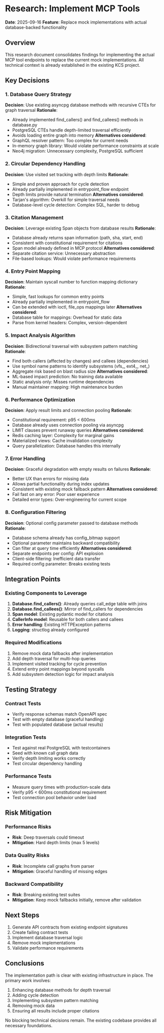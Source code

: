 # Research: Implement MCP Tools

**Date**: 2025-09-16
**Feature**: Replace mock implementations with actual database-backed functionality

## Overview

This research document consolidates findings for implementing the actual MCP tool endpoints to
replace the current mock implementations. All technical context is already established in the
existing KCS project.

## Key Decisions

### 1. Database Query Strategy

**Decision**: Use existing asyncpg database methods with recursive CTEs for graph traversal
**Rationale**:

- Already implemented find_callers() and find_callees() methods in database.py
- PostgreSQL CTEs handle depth-limited traversal efficiently
- Avoids loading entire graph into memory
**Alternatives considered**:
- GraphQL resolver pattern: Too complex for current needs
- In-memory graph library: Would violate performance constraints at scale
- Neo4j migration: Unnecessary complexity, PostgreSQL sufficient

### 2. Circular Dependency Handling

**Decision**: Use visited set tracking with depth limits
**Rationale**:

- Simple and proven approach for cycle detection
- Already partially implemented in entrypoint_flow endpoint
- Depth limits provide natural termination
**Alternatives considered**:
- Tarjan's algorithm: Overkill for simple traversal needs
- Database-level cycle detection: Complex SQL, harder to debug

### 3. Citation Management

**Decision**: Leverage existing Span objects from database results
**Rationale**:

- Database already returns span information (path, sha, start, end)
- Consistent with constitutional requirement for citations
- Span model already defined in MCP protocol
**Alternatives considered**:
- Separate citation service: Unnecessary abstraction
- File-based lookups: Would violate performance requirements

### 4. Entry Point Mapping

**Decision**: Maintain syscall number to function mapping dictionary
**Rationale**:

- Simple, fast lookups for common entry points
- Already partially implemented in entrypoint_flow
- Can be extended with ioctl, file_ops mappings later
**Alternatives considered**:
- Database table for mappings: Overhead for static data
- Parse from kernel headers: Complex, version-dependent

### 5. Impact Analysis Algorithm

**Decision**: Bidirectional traversal with subsystem pattern matching
**Rationale**:

- Find both callers (affected by changes) and callees (dependencies)
- Use symbol name patterns to identify subsystems (vfs_, ext4_, net_)
- Aggregate risk based on blast radius size
**Alternatives considered**:
- ML-based impact prediction: No training data available
- Static analysis only: Misses runtime dependencies
- Manual maintainer mapping: High maintenance burden

### 6. Performance Optimization

**Decision**: Apply result limits and connection pooling
**Rationale**:

- Constitutional requirement: p95 < 600ms
- Database already uses connection pooling via asyncpg
- LIMIT clauses prevent runaway queries
**Alternatives considered**:
- Redis caching layer: Complexity for marginal gains
- Materialized views: Cache invalidation complexity
- Query parallelization: Database handles this internally

### 7. Error Handling

**Decision**: Graceful degradation with empty results on failures
**Rationale**:

- Better UX than errors for missing data
- Allows partial functionality during index updates
- Consistent with existing mock fallback pattern
**Alternatives considered**:
- Fail fast on any error: Poor user experience
- Detailed error types: Over-engineering for current scope

### 8. Configuration Filtering

**Decision**: Optional config parameter passed to database methods
**Rationale**:

- Database schema already has config_bitmap support
- Optional parameter maintains backward compatibility
- Can filter at query time efficiently
**Alternatives considered**:
- Separate endpoints per config: API explosion
- Client-side filtering: Inefficient data transfer
- Required config parameter: Breaks existing tests

## Integration Points

### Existing Components to Leverage

1. **Database.find_callers()**: Already queries call_edge table with joins
2. **Database.find_callees()**: Mirror of find_callers for dependencies
3. **Span model**: Existing pydantic model for citations
4. **CallerInfo model**: Reusable for both callers and callees
5. **Error handling**: Existing HTTPException patterns
6. **Logging**: structlog already configured

### Required Modifications

1. Remove mock data fallbacks after implementation
2. Add depth traversal for multi-hop queries
3. Implement visited tracking for cycle prevention
4. Extend entry point mappings beyond syscalls
5. Add subsystem detection logic for impact analysis

## Testing Strategy

### Contract Tests

- Verify response schemas match OpenAPI spec
- Test with empty database (graceful handling)
- Test with populated database (actual results)

### Integration Tests

- Test against real PostgreSQL with testcontainers
- Seed with known call graph data
- Verify depth limiting works correctly
- Test circular dependency handling

### Performance Tests

- Measure query times with production-scale data
- Verify p95 < 600ms constitutional requirement
- Test connection pool behavior under load

## Risk Mitigation

### Performance Risks

- **Risk**: Deep traversals could timeout
- **Mitigation**: Hard depth limits (max 5 levels)

### Data Quality Risks

- **Risk**: Incomplete call graphs from parser
- **Mitigation**: Graceful handling of missing edges

### Backward Compatibility

- **Risk**: Breaking existing test suites
- **Mitigation**: Keep mock fallbacks initially, remove after validation

## Next Steps

1. Generate API contracts from existing endpoint signatures
2. Create failing contract tests
3. Implement database traversal logic
4. Remove mock implementations
5. Validate performance requirements

## Conclusions

The implementation path is clear with existing infrastructure in place. The primary work involves:

1. Enhancing database methods for depth traversal
2. Adding cycle detection
3. Implementing subsystem pattern matching
4. Removing mock data
5. Ensuring all results include proper citations

No blocking technical decisions remain. The existing codebase provides all necessary foundations.
